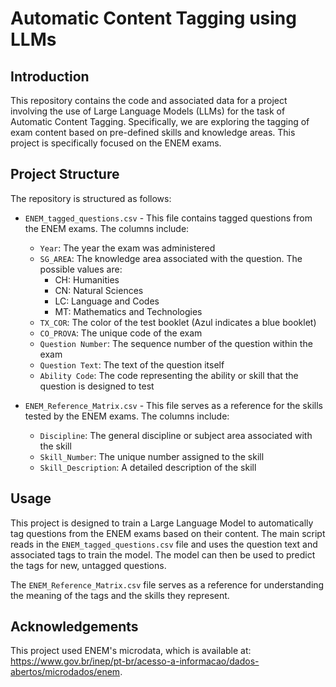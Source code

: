 # Automatic Content Tagging using LLMs

## Introduction

This repository contains the code and associated data for a project involving the use of Large Language Models (LLMs) for the task of Automatic Content Tagging. Specifically, we are exploring the tagging of exam content based on pre-defined skills and knowledge areas. This project is specifically focused on the ENEM exams.

## Project Structure

The repository is structured as follows:

- `ENEM_tagged_questions.csv` - This file contains tagged questions from the ENEM exams. The columns include:

  - `Year`: The year the exam was administered
  - `SG_AREA`: The knowledge area associated with the question. The possible values are:
    - CH: Humanities
    - CN: Natural Sciences
    - LC: Language and Codes
    - MT: Mathematics and Technologies
  - `TX_COR`: The color of the test booklet (Azul indicates a blue booklet)
  - `CO_PROVA`: The unique code of the exam
  - `Question Number`: The sequence number of the question within the exam
  - `Question Text`: The text of the question itself
  - `Ability Code`: The code representing the ability or skill that the question is designed to test

- `ENEM_Reference_Matrix.csv` - This file serves as a reference for the skills tested by the ENEM exams. The columns include:
  - `Discipline`: The general discipline or subject area associated with the skill
  - `Skill_Number`: The unique number assigned to the skill
  - `Skill_Description`: A detailed description of the skill

## Usage

This project is designed to train a Large Language Model to automatically tag questions from the ENEM exams based on their content. The main script reads in the `ENEM_tagged_questions.csv` file and uses the question text and associated tags to train the model. The model can then be used to predict the tags for new, untagged questions.

The `ENEM_Reference_Matrix.csv` file serves as a reference for understanding the meaning of the tags and the skills they represent.

## Acknowledgements

This project used ENEM's microdata, which is available at: https://www.gov.br/inep/pt-br/acesso-a-informacao/dados-abertos/microdados/enem.
